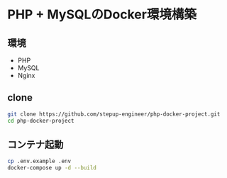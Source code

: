 # PHP + MySQLのDocker環境構築

## 環境
* PHP
* MySQL
* Nginx

## clone
```bash
git clone https://github.com/stepup-engineer/php-docker-project.git
cd php-docker-project
```

## コンテナ起動
```bash
cp .env.example .env
docker-compose up -d --build
```
